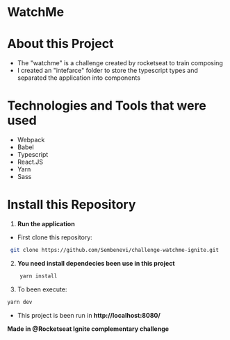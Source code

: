 # WatchMe

# About this Project

- The "watchme" is a challenge created by rocketseat to train composing
- I created an "intefarce" folder to store the typescript types and separated the application into components

# Technologies and Tools that were used

- Webpack
- Babel
- Typescript
- React.JS
- Yarn
- Sass

# Install this Repository

1. **Run the application**

- First clone this repository:

```bash
 git clone https://github.com/Sembenevi/challenge-watchme-ignite.git
```

2. **You need install dependecies been use in this project**

```bash
    yarn install
```

3. To been execute:

```bash
yarn dev
```

- This project is been run in **http://localhost:8080/**


**Made in @Rocketseat Ignite complementary challenge**